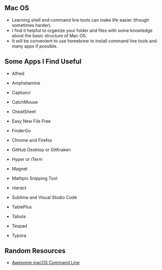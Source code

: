 ## Mac OS

- Learning shell and command line tools can make life easier (though sometimes harder).
- I find it helpful to organize your folder and files with some knowledge about the basic structure of Mac OS.
- It will be convenient to use homebrew to install command line tools and many apps if possible.

## Some Apps I Find Useful

- Alfred

- Amphetamine

- Captuocr

- CatchMouse

- CheatSheet

- Easy New File Free 

- FinderGo

- Chrome and Firefox

- GitHub Desktop or GitKraken

- Hyper or iTerm

- Magnet

- Mathpix Snipping Tool

- nteract

- Sublime and Visual Studio Code

- TablePlus

- Tabula

- Texpad

- Typora

## Random Resources

- [Awesome macOS Command Line](https://github.com/herrbischoff/awesome-macos-command-line#time-machine) 

